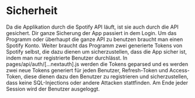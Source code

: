 # Sicherheit
Da die Applikation durch die Spotify API läuft, ist sie auch durch die API gesichert. Dir ganze Sicherung der App passiert in dem Login. Um das Programm oder überhaupt die ganze API zu benutzen braucht man einen Spotify Konto. Weiter braucht das Programm zwei generierte Tokens von Spotify selbst, die dazu dienen um sicherzustellen, dass die App sicher ist, indem man nur registrierte Benutzer durchlässt. 
In pages/api/auth/[...nextauth].js werden die Tokens geparsed und es werden zwei neue Tokens generiert für jeden Benutzer, Refresh-Token und Access-Token, diese dienen dazu den Benutzer zu registrieren und sicherzustellen, dass keine SQL-Injections oder andere Attacken stattfinden. Am Ende jeder Session wird der Benutzer ausgeloggt.